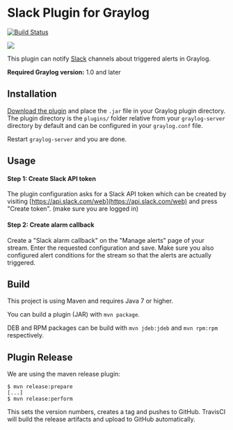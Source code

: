 Slack Plugin for Graylog
========================

[![Build Status](https://travis-ci.org/Graylog2/graylog-plugin-slack.svg)](https://travis-ci.org/Graylog2/graylog-plugin-slack)

![](https://s3.amazonaws.com/graylog2public/images/plugin-alarmcallback-slack-1.png)

This plugin can notify [Slack](https://www.slack.com) channels about triggered alerts in Graylog.

**Required Graylog version:** 1.0 and later

## Installation

[Download the plugin](https://github.com/Graylog2/graylog-plugin-hipchat/releases)
and place the `.jar` file in your Graylog plugin directory. The plugin directory
is the `plugins/` folder relative from your `graylog-server` directory by default
and can be configured in your `graylog.conf` file.

Restart `graylog-server` and you are done.

## Usage

#### Step 1: Create Slack API token

The plugin configuration asks for a Slack API token which can be created by visiting [https://api.slack.com/web](https://api.slack.com/web) and press "Create token". (make sure you are logged in)

#### Step 2: Create alarm callback

Create a "Slack alarm callback" on the "Manage alerts" page of your stream. Enter the requested configuration and save. Make sure you also configured alert conditions for the stream so that the alerts are actually triggered.

## Build

This project is using Maven and requires Java 7 or higher.

You can build a plugin (JAR) with `mvn package`.

DEB and RPM packages can be build with `mvn jdeb:jdeb` and `mvn rpm:rpm` respectively.

## Plugin Release

We are using the maven release plugin:

```
$ mvn release:prepare
[...]
$ mvn release:perform
```

This sets the version numbers, creates a tag and pushes to GitHub. TravisCI will build the release artifacts and upload to GitHub automatically.
